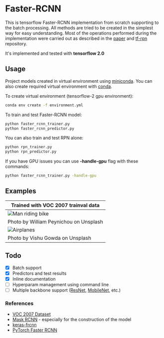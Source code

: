 # Faster-RCNN

This is tensorflow Faster-RCNN implementation from scratch supporting to the batch processing.
All methods are tried to be created in the simplest way for easy understanding.
Most of the operations performed during the implementation were carried out as described in the [paper](https://arxiv.org/abs/1506.01497) and [tf-rpn](https://github.com/FurkanOM/tf-rpn) repository.

It's implemented and tested with **tensorflow 2.0**

## Usage

Project models created in virtual environment using [miniconda](https://docs.conda.io/en/latest/miniconda.html).
You can also create required virtual environment with [conda](https://docs.conda.io/projects/conda/en/latest/user-guide/tasks/manage-environments.html#creating-an-environment-from-an-environment-yml-file).

To create virtual environment (tensorflow-2 gpu environment):

```sh
conda env create -f environment.yml
```

To train and test Faster-RCNN model:

```sh
python faster_rcnn_trainer.py
python faster_rcnn_predictor.py
```

You can also train and test RPN alone:

```sh
python rpn_trainer.py
python rpn_predictor.py
```

If you have GPU issues you can use **-handle-gpu** flag with these commands:

```sh
python faster_rcnn_trainer.py -handle-gpu
```

## Examples

| Trained with VOC 2007 trainval data |
| -------------- |
| ![Man riding bike](http://furkanomerustaoglu.com/wp-content/uploads/2020/04/man_riding_bike.png) |
| Photo by William Peynichou on Unsplash |
| ![Airplanes](http://furkanomerustaoglu.com/wp-content/uploads/2020/04/airplanes.png) |
| Photo by Vishu Gowda on Unsplash |

## Todo

* [x] Batch support
* [x] Predictors and test results
* [x] Inline documentation
* [ ] Hyperparam management using command line
* [ ] Multiple backbone support ([ResNet](https://www.tensorflow.org/api_docs/python/tf/keras/applications/ResNet101), [MobileNet](https://www.tensorflow.org/api_docs/python/tf/keras/applications/MobileNet), etc.)

### References

* [VOC 2007 Dataset](http://www.pascal-network.org/challenges/VOC/voc2007/workshop/index.html)
* [Mask RCNN](https://github.com/matterport/Mask_RCNN) - especially for the construction of the model
* [keras-frcnn](https://github.com/small-yellow-duck/keras-frcnn)
* [PyTorch Faster RCNN](https://github.com/rbgirshick/py-faster-rcnn)
